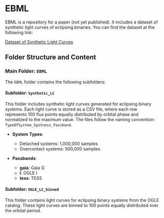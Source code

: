 # EBML
EBML is a repository for a paper (not yet published). It includes a dataset of synthetic light curves of eclipsing binaries. You can find the dataset at the following link:

[Dataset of Synthetic Light Curves](https://u.pcloud.link/publink/show?code=kZMm285Zoy7Q3IAQOakIshhv4jTeH8OAtS4y#folder=25535342132&tpl=publicfolderlist)

## Folder Structure and Content

### Main Folder: `EBML`
The `EBML` folder contains the following subfolders:

#### Subfolder: `Synthetic_LC`
This folder includes synthetic light curves generated for eclipsing binary systems. Each light curve is stored as a CSV file, where each row represents 100 flux points equally distributed by orbital phase and normalized to the maximum value. The files follow the naming convention: `TypeOfSystem_Spotness_Passband`.

- **System Types**:
    - Detached systems: 1,000,000 samples
    - Overcontact systems: 500,000 samples

- **Passbands**:
    - **gaia**: Gaia G
    - **I**: OGLE I
    - **tess**: TESS

#### Subfolder: `OGLE_LC_binned`
This folder contains light curves for eclipsing binary systems from the OGLE catalog. These light curves are binned to 100 points equally distributed over the orbital period.



